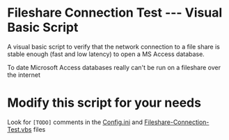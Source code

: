 # Fileshare Connection Test --- Visual Basic Script
A visual basic script to verify that the network connection to a file share is stable enough (fast and low latency) to open a MS Access database.

To date Microsoft Access databases really can't be run on a fileshare over the internet

# Modify this script for your needs
Look for `[TODO]` comments in the [Config.ini](/app/Config.ini) and [Fileshare-Connection-Test.vbs](/app/Fileshare-Connection-Test.vbs) files
